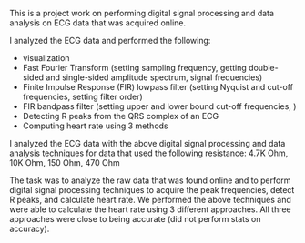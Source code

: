 This is a project work on performing digital signal processing and data analysis on ECG data that was acquired online. 

I analyzed the ECG data and performed the following:
- visualization
- Fast Fourier Transform (setting sampling frequency, getting double-sided and single-sided amplitude spectrum, signal frequencies)
- Finite Impulse Response (FIR) lowpass filter (setting Nyquist and cut-off frequencies, setting filter order)
- FIR bandpass filter (setting upper and lower bound cut-off frequencies, )
- Detecting R peaks from the QRS complex of an ECG
- Computing heart rate using 3 methods

I analyzed the ECG data with the above digital signal processing and data analysis techniques for data that used the following resistance: 4.7K Ohm, 10K Ohm, 150 Ohm, 470 Ohm

The task was to analyze the raw data that was found online and to perform digital signal processing techniques to acquire the peak frequencies, detect R peaks, and calculate heart rate. We performed the above techniques and were able to calculate the heart rate using 3 different approaches. All three approaches were close to being accurate (did not perform stats on accuracy).

